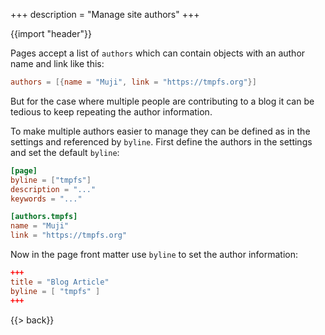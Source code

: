 +++
description = "Manage site authors"
+++

{{import "header"}}

Pages accept a list of `authors` which can contain objects with an author name and link like this:

```toml
authors = [{name = "Muji", link = "https://tmpfs.org"}]
```

But for the case where multiple people are contributing to a blog it can be tedious to keep repeating the author information.

To make multiple authors easier to manage they can be defined as in the settings and referenced by `byline`. First define the authors in the settings and set the default `byline`:

```toml
[page]
byline = ["tmpfs"]
description = "..."
keywords = "..."

[authors.tmpfs]
name = "Muji"
link = "https://tmpfs.org"
```

Now in the page front matter use `byline` to set the author information:

```toml
+++
title = "Blog Article"
byline = [ "tmpfs" ]
+++
```

{{> back}}
